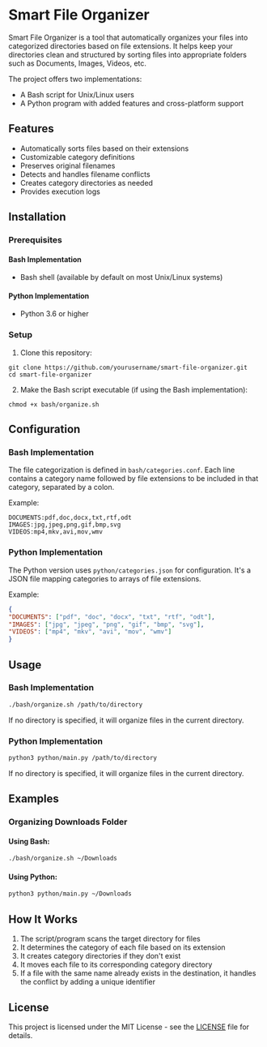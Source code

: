# Smart File Organizer

Smart File Organizer is a tool that automatically organizes your files into categorized directories based on file extensions. It helps keep your directories clean and structured by sorting files into appropriate folders such as Documents, Images, Videos, etc.

The project offers two implementations:
- A Bash script for Unix/Linux users
- A Python program with added features and cross-platform support

## Features

- Automatically sorts files based on their extensions
- Customizable category definitions
- Preserves original filenames
- Detects and handles filename conflicts
- Creates category directories as needed
- Provides execution logs

## Installation

### Prerequisites

#### Bash Implementation
- Bash shell (available by default on most Unix/Linux systems)

#### Python Implementation
- Python 3.6 or higher

### Setup

1. Clone this repository:
```
git clone https://github.com/yourusername/smart-file-organizer.git
cd smart-file-organizer
```

2. Make the Bash script executable (if using the Bash implementation):
```
chmod +x bash/organize.sh
```

## Configuration

### Bash Implementation

The file categorization is defined in `bash/categories.conf`. Each line contains a category name followed by file extensions to be included in that category, separated by a colon.

Example:
```
DOCUMENTS:pdf,doc,docx,txt,rtf,odt
IMAGES:jpg,jpeg,png,gif,bmp,svg
VIDEOS:mp4,mkv,avi,mov,wmv
```

### Python Implementation

The Python version uses `python/categories.json` for configuration. It's a JSON file mapping categories to arrays of file extensions.

Example:
```json
{
"DOCUMENTS": ["pdf", "doc", "docx", "txt", "rtf", "odt"],
"IMAGES": ["jpg", "jpeg", "png", "gif", "bmp", "svg"],
"VIDEOS": ["mp4", "mkv", "avi", "mov", "wmv"]
}
```

## Usage

### Bash Implementation

```bash
./bash/organize.sh /path/to/directory
```

If no directory is specified, it will organize files in the current directory.

### Python Implementation

```bash
python3 python/main.py /path/to/directory
```

If no directory is specified, it will organize files in the current directory.

## Examples

### Organizing Downloads Folder

#### Using Bash:
```bash
./bash/organize.sh ~/Downloads
```

#### Using Python:
```bash
python3 python/main.py ~/Downloads
```

## How It Works

1. The script/program scans the target directory for files
2. It determines the category of each file based on its extension
3. It creates category directories if they don't exist
4. It moves each file to its corresponding category directory
5. If a file with the same name already exists in the destination, it handles the conflict by adding a unique identifier

## License

This project is licensed under the MIT License - see the [LICENSE](LICENSE) file for details.


